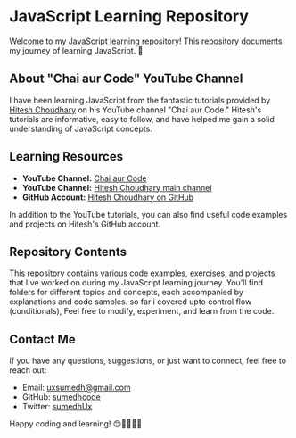 # JavaScript Learning Repository

Welcome to my JavaScript learning repository! This repository documents my journey of learning JavaScript. 🚀

## About "Chai aur Code" YouTube Channel

I have been learning JavaScript from the fantastic tutorials provided by [Hitesh Choudhary](https://www.youtube.com/@chaiaurcode) on his YouTube channel "Chai aur Code." Hitesh's tutorials are informative, easy to follow, and have helped me gain a solid understanding of JavaScript concepts.

## Learning Resources

- **YouTube Channel:** [Chai aur Code](https://www.youtube.com/@chaiaurcode)
- **YouTube Channel:** [Hitesh Choudhary main channel](https://www.youtube.com/@HiteshChoudharydotcom)
- **GitHub Account:** [Hitesh Choudhary on GitHub](https://github.com/hiteshchoudhary)

In addition to the YouTube tutorials, you can also find useful code examples and projects on Hitesh's GitHub account.

## Repository Contents

This repository contains various code examples, exercises, and projects that I've worked on during my JavaScript learning journey. You'll find folders for different topics and concepts, each accompanied by explanations and code samples. so far i covered upto control flow (conditionals), Feel free to modify, experiment, and learn from the code.

## Contact Me

If you have any questions, suggestions, or just want to connect, feel free to reach out:

- Email: uxsumedh@gmail.com
- GitHub: [sumedhcode](https://github.com/sumedhcode)
- Twitter: [sumedhUx](https://twitter.com/SumedhUx)

Happy coding and learning! 😊👩‍💻👨‍💻

